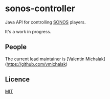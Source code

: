# sonos-controller
Java API for controlling [SONOS](http://www.sonos.com/) players.

It's a work in progress.

## People

The current lead maintainer is [Valentin Michalak] (https://github.com/vmichalak)

## Licence

[MIT](LICENCE)

